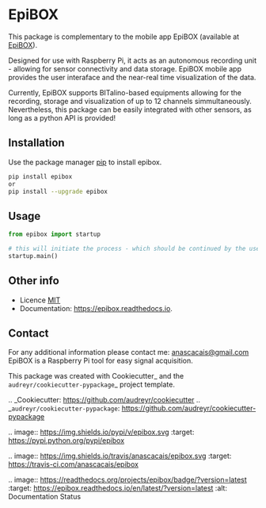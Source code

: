 # EpiBOX


This package is complementary to the mobile app EpiBOX (available at [EpiBOX](https://github.com/anascacais/rPiInterface)).

Designed for use with Raspberry Pi, it acts as an autonomous recording unit - allowing for sensor connectivity and data storage. EpiBOX mobile app provides the user interaface and the near-real time visualization of the data. 

Currently, EpiBOX supports BITalino-based equipments allowing for the recording, storage and visualization of up to 12 channels simmultaneously. Nevertheless, this package can be easily integrated with other sensors, as long as a python API is provided!

## Installation

Use the package manager [pip](https://pip.pypa.io/en/stable/) to install epibox.

```bash
pip install epibox
or 
pip install --upgrade epibox
```

## Usage

```python
from epibox import startup

# this will initiate the process - which should be continued by the user interface (EpiBOX)
startup.main() 
```

## Other info
* Licence [MIT](https://choosealicense.com/licenses/mit/)
* Documentation: https://epibox.readthedocs.io.

## Contact
For any additional information please contact me: anascacais@gmail.com
EpiBOX is a Raspberry Pi tool for easy signal acquisition.



This package was created with Cookiecutter_ and the `audreyr/cookiecutter-pypackage`_ project template.

.. _Cookiecutter: https://github.com/audreyr/cookiecutter
.. _`audreyr/cookiecutter-pypackage`: https://github.com/audreyr/cookiecutter-pypackage


.. image:: https://img.shields.io/pypi/v/epibox.svg
        :target: https://pypi.python.org/pypi/epibox

.. image:: https://img.shields.io/travis/anascacais/epibox.svg
        :target: https://travis-ci.com/anascacais/epibox

.. image:: https://readthedocs.org/projects/epibox/badge/?version=latest
        :target: https://epibox.readthedocs.io/en/latest/?version=latest
        :alt: Documentation Status